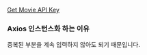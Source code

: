 [Get Movie API Key](https://www.themoviedb.org/)

### Axios 인스턴스화 하는 이유

중복된 부분을 계속 입력하지 않아도 되기 때문입니다.
